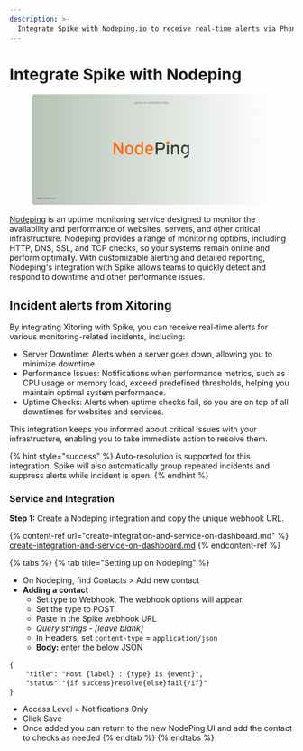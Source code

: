 ```yaml
---
description: >-
  Integrate Spike with Nodeping.io to receive real-time alerts via Phone calls, SMS, Slack, MS Teams, and more for uptime monitoring, server health, and network performance, for fast quick incident response.
---
```


# Integrate Spike with Nodeping
<figure><img src="../.gitbook/assets/nodeping integration.png" alt=""><figcaption></figcaption></figure>

[Nodeping](https://nodeping.com) is an uptime monitoring service designed to monitor the availability and performance of websites, servers, and other critical infrastructure. Nodeping provides a range of monitoring options, including HTTP, DNS, SSL, and TCP checks, so your systems remain online and perform optimally. With customizable alerting and detailed reporting, Nodeping's integration with Spike allows teams to quickly detect and respond to downtime and other performance issues.

## Incident alerts from Xitoring

By integrating Xitoring with Spike, you can receive real-time alerts for various monitoring-related incidents, including:

* Server Downtime: Alerts when a server goes down, allowing you to minimize downtime.
* Performance Issues: Notifications when performance metrics, such as CPU usage or memory load, exceed predefined thresholds, helping you maintain optimal system performance.
* Uptime Checks: Alerts when uptime checks fail, so you are on top of all downtimes for websites and services.

This integration keeps you informed about critical issues with your infrastructure, enabling you to take immediate action to resolve them.

{% hint style="success" %}
Auto-resolution is supported for this integration. Spike will also automatically group repeated incidents and suppress alerts while incident is open.
{% endhint %}

### Service and Integration

**Step 1:** Create a Nodeping integration and copy the unique webhook URL.

{% content-ref url="create-integration-and-service-on-dashboard.md" %}
[create-integration-and-service-on-dashboard.md](create-integration-and-service-on-dashboard.md)
{% endcontent-ref %}

{% tabs %}
{% tab title="Setting up on Nodeping" %}
* On Nodeping, find Contacts > Add new contact
* **Adding a contact**
  * Set type to Webhook. The webhook options will appear.
  * Set the type to POST.
  * Paste in the Spike webhook URL
  * *Query strings - [leave blank]*
  * In Headers, set `content-type` = `application/json`
  * **Body:** enter the below JSON
```
{
    "title": "Host {label} : {type} is {event}",
    "status":"{if success}resolve{else}fail{/if}"
}
```
  * Access Level = Notifications Only
  * Click Save
  * Once added you can return to the new NodePing UI and add the contact to checks as needed
{% endtab %}
{% endtabs %}